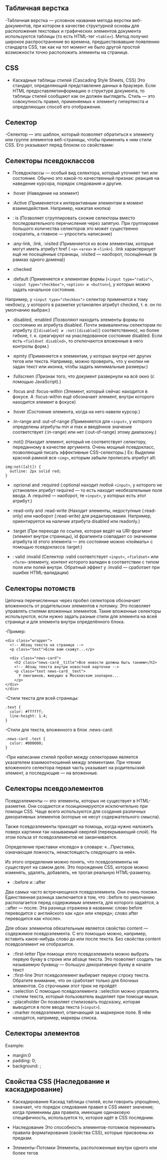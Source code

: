 ## Табличная верстка
-Табличная верстка — условное название метода верстки веб-документов, при котором в качестве структурной основы для расположения текстовых и графических элементов документа используются таблицы (то есть HTML-тег `<table>`).
Метод получил широкое распространение во времена, предшествовавшие появлению стандарта CSS, так как на тот момент не было другой простой возможности точно расположить элементы на странице.

## CSS
- Каскадные таблицы стилей (Cascading Style Sheets, CSS)
Это стандарт, определяющий представление данных в браузере. Если HTML предоставляетинформацию о структуре документа, то таблицы стилей сообщают как он должен выглядеть.
Стиль — это совокупность правил, применяемых к элементу гипертекста и определяющих способ его отображения.

## Селектор
-Селектор — это шаблон, который позволяет обратиться к элементу или группе элементов веб-страницы, чтобы применить к ним стили CSS. Его указывают перед блоком со свойствами:

## Селекторы псевдоклассов
- Псевдоклассы — особый вид селектора, который уточняет тип или состояние. Обычно это какой-то качественный признак: реакция на наведение курсора, порядок следования и другие.
- :hover (Наведение на элемент)
- :Active (Применяется к интерактивным элементам в момент взаимодействия. Например, нажатая кнопка)
- : is (Позволяет сгруппировать схожие селекторы вместо последовательного перечисления через запятую. При группировке большого количества селекторов это может существенно сократить, а главное — упростить написание)
- :any-link, :link, :visited (Применяется ко всем элементам, которые могут иметь атрибут href ( `<a>` `<area>`  и `<link>`). :link характеризует ещё не посещённые страницы, :visited — наоборот, посещённые (в рамках одного домена))
- :checked

- :default (Применяется к элементам формы (`<input type="radio">`, `<input type="checkbox">`, `<option> и <button>`), у которых можно задать начальное состояние.

Например, у `<input type="checkbox">` селектор применится к тому чекбоксу, у которого в разметке установлен атрибут checked, т. е. он по умолчанию выбран:)

- :disabled, :enabled (Позволяют находить элементы формы по состоянию их атрибута disabled. Почти эквивалентны селекторам по атрибуту ((`[disabled] и :not([disabled]`) соответственно), но более гибкие, т. к. среагируют на унаследованное состояние disabled. Если есть `<fieldset disabled>`, то отключаются вложенные в него контролы форм.)

- :epmty (Применяется к элементам, у которых внутри нет других тегов или текста. Например, можно проверить, что у кнопки не задан текст или иконка, чтобы задать минимальные размеры:)

- :fullscreen (Признак того, что документ развернули на всё окно (с помощью JavaScript).)

- :focus and :focus-within (Элемент, который сейчас находится в фокусе. А :focus-within ещё обозначает элемент, внутри которого находится элемент в фокусе)

- :hover (Состояние элемента, когда на него навели курсор.)

- :in-range and :out-of-range  (Применяется для `<input>`, у которого определены атрибуты min и max и введённое значение соответствует (:in-range) или нет (:out-of-range) этому диапазону.)

- :not() (Находит элемент, который не соответствует селектору, переданному в качестве аргумента. Очень мощный псевдокласс, позволяющий писать эффективные CSS-селекторы.)
Ex: Выделим красной рамкой все `<img>`, которым забыли прописать атрибут alt:
```
img:not([alt]) {
  outline: 2px solid red;
}
```
- :oprional and :required (:optional находит любой `<input>`, у которого не установлен атрибут required — то есть находит необязательные поля ввода. А :required — наоборот, те `<input>`, у которых есть этот атрибут.)

- :read-only and :read-write (Находит элементы, недоступные (:read-only) или наоборот (:read-write) для редактирования. Например, ориентируется на наличие атрибута disabled или readonly.)

- :target (При переходе по ссылке, которая ведёт на URI-фрагмент (элемент внутри страницы), id фрагмента совпадает со значением атрибута id этого элемента — это состояние можно «поймать» с помощью псевдокласса :target:)

- : valid :invalid
(Селектор :valid соответствует `<input>`, `<fieldset>` или `<form>`-элементу, контент которого валиден в соответствии с типом поля или полей внутри. Обратный эффект у :invalid — сработает при ошибке HTML-валидации)
## Селекторы потомств 

Цепочка перечисленных через пробел селекторов обозначает вложенность от родительских элементов к потомку. Это позволяет управлять стилями вложенных элементов.
Такие вложенные селекторы используются, если нужно задать разные стили для элемента на всей странице и для элемента внутри определённого блока.

-Пример:
```
<div class="wrapper">
  <!-- Абзац текста на странице -->
  <p class="text">Если вам скажут...</p>

  <div class="news-card">
    <h2 class="news-card__title">Все новости должны быть такими</h2>
    <!-- Абзац текста внутри новостной карточки -->
    <p class="text news-card__text">
      У пингвинов, живущих в Московском зоопарке...
    </p>
</div>
</div>
```

-Стили текста для всей страницы:
```
.text {
  color: #ffffff;
  line-height: 1.4;
}
```
-Стили для текста, вложенного в блок .news-card:

```
.news-card .text {
  color: #000000;
}
```

-При написании стилей пробел между селекторами является указателем взаимоотношений между элементами. При чтении вложенного селектора первая часть указывает на родительский элемент, а последующие — на вложенные.

## Селекторы псевдоэлементов
Псевдоэлементы — это элементы, которых не существует в HTML-разметке. Они создаются и позиционируются исключительно при помощи CSS. Чаще всего используются для создания различных декоративных элементов (которые не несут содержательного смысла).

Также псевдоэлементы приходят на помощь, когда нужно наложить поверх картинки так называемый оверлей (перекрывающий слой). На этом польза от псевдоэлементов не заканчивается.

Определение приставки «псевдо» в словаре: «...Приставка, означающая ложность, ненастоящесть следующего за ней».

Из этого определения можно понять, что псевдоэлементы не существуют на самом деле. Это порождение CSS, которое можно изменять, удалять, добавлять, не трогая реальную HTML-разметку.

- ::before и ::after 

Два самых часто встречающихся псевдоэлемента. Они очень похожи. Единственная разница заключается в том, что ::before по умолчанию располагается перед содержимым элемента, для которого задаётся, а ::after — после. Эта разница отражена в названии: слово before переводится с английского как «до» или «перед»; слово after переводится как «после».

Для обоих элементов обязательным является свойство content — содержимое псевдоэлемента. С его помощью можно, например, вставить какое-нибудь слово до или после текста. Без свойства content псевдоэлемент не отобразится.

- ::first-letter
При помощи этого псевдоэлемента можно выбрать первую букву в строке или абзаце текста. Это позволяет создать так называемую буквицу — большую декоративную букву в начале текст
- ::first-line
Этот псевдоэлемент выбирает первую строку текста. Обратите внимание, что он сработает только для блочных элементов. Со строчными этот трюк не пройдёт
- ::selection
С помощью псевдоэлемента ::selection можно управлять стилем текста, который пользователь выделяет при помощи мыши.
- ::placeholder
Он позволяет стилизовать подсказку, которая выводится в поле ввода текста (`<input>`).
- ::marker
псевдоэлемент, отвечающий за маркерное поле. В нём находятся, например, маркеры списка.

## Селекторы элементов
Example:
- margin:0
- padding: 0;
- background: ;

## Свойства CSS (Наследование и каскадирование)

- Каскадирование
Каскад таблицы стилей, если говорить упрощённо, означает, что порядок следования правил в CSS имеет значение; когда применимы два правила, имеющие одинаковую специфичность, используется то, которое идёт в CSS последним.

- Наследование 
Это способность элементов-потомков перенимать правила форматирования (свойства CSS), которые присвоены их предкам.

- Элементы-Потомки
Элементы, расположенные внутри одного или более тегов

##